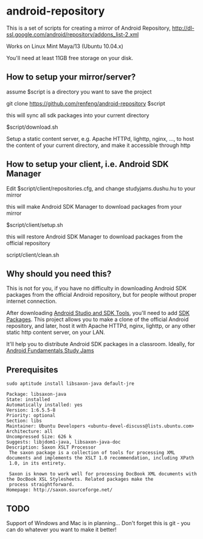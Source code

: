 # android-repository

This is a set of scripts for creating a mirror of Android Repository, http://dl-ssl.google.com/android/repository/addons_list-2.xml

Works on Linux Mint Maya/13 (Ubuntu 10.04.x)

You'll need at least 11GB free storage on your disk.

## How to setup your mirror/server?

assume $script is a directory you want to save the project

git clone https://github.com/renfeng/android-repository $script

this will sync all sdk packages into your current directory

$script/download.sh

Setup a static content server, e.g. Apache HTTPd, lighttp, nginx, ..., to host the content of your current directory, and make it accessible through http

## How to setup your client, i.e. Android SDK Manager

Edit $script/client/repositories.cfg, and change studyjams.dushu.hu to your mirror

this will make Android SDK Manager to download packages from your mirror

$script/client/setup.sh

this will restore Android SDK Manager to download packages from the official repository

script/client/clean.sh

## Why should you need this?

This is not for you, if you have no difficulty in downloading Android SDK packages from the official Android repository, but for people without proper internet connection.

After downloading [Android Studio and SDK Tools](http://developer.android.com/sdk/), you'll need to add [SDK Packages](http://developer.android.com/sdk/installing/adding-packages.html). This project allows you to make a clone of the official Android repository, and later, host it with Apache HTTPd, nginx, lighttp, or any other static http content server, on your LAN.

It'll help you to distribute Android SDK packages in a classroom. Ideally, for [Android Fundamentals Study Jams](http://www.googledevelopersstudyjams.com/)

## Prerequisites

```
sudo aptitude install libsaxon-java default-jre
```

```
Package: libsaxon-java                   
State: installed
Automatically installed: yes
Version: 1:6.5.5-8
Priority: optional
Section: libs
Maintainer: Ubuntu Developers <ubuntu-devel-discuss@lists.ubuntu.com>
Architecture: all
Uncompressed Size: 626 k
Suggests: libjdom1-java, libsaxon-java-doc
Description: Saxon XSLT Processor
 The saxon package is a collection of tools for processing XML documents and implements the XSLT 1.0 recommendation, including XPath
 1.0, in its entirety. 
 
 Saxon is known to work well for processing DocBook XML documents with the DocBook XSL Stylesheets. Related packages make the
 process straightforward.
Homepage: http://saxon.sourceforge.net/
```

## TODO

Support of Windows and Mac is in planning... Don't forget this is git - you can do whatever you want to make it better!
